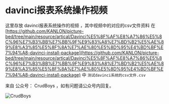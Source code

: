 # davinci报表系统操作视频

这里存放 davinci报表系统操作的视频 ，其中视频中的对应的csv文件资料 在 [https://github.com/KANLON/picture-bed/tree/main/resource/artical/Davinci%E5%8F%AF%E8%A7%86%E5%8C%96%E7%B3%BB%E7%BB%9F%E9%83%A8%E7%BD%B2%E5%AE%89%E8%A3%85%E5%8F%8A%E7%AE%80%E5%8D%95%E4%BD%BF%E7%94%A8-davinci-install-package](https://github.com/KANLON/picture-bed/tree/main/resource/artical/Davinci%E5%8F%AF%E8%A7%86%E5%8C%96%E7%B3%BB%E7%BB%9F%E9%83%A8%E7%BD%B2%E5%AE%89%E8%A3%85%E5%8F%8A%E7%AE%80%E5%8D%95%E4%BD%BF%E7%94%A8-davinci-install-package)  中 `测试davinci系统的csv文件.csv`


来自 公众号： CrudBoys  ，如有问题请公众号内回复。


![CrudBoys](https://img-blog.csdnimg.cn/20201114143851114.png)
